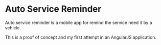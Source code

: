 Auto Service Reminder
=====================

Auto service reminder is a mobile app for remind the service need it by a vehicle.

This is a proof of concept and my first attempt in an AngularJS application.
